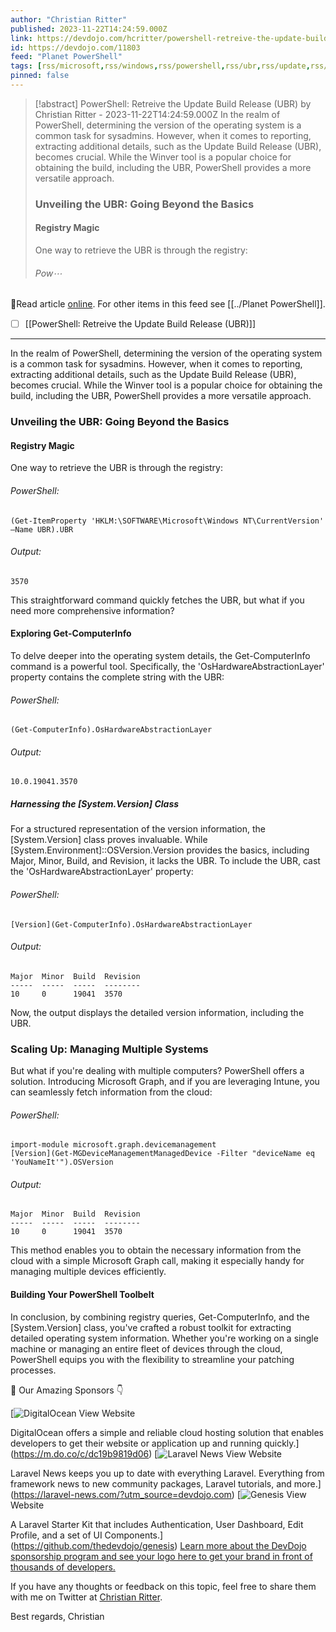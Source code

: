 ```yaml
---
author: "Christian Ritter"
published: 2023-11-22T14:24:59.000Z
link: https://devdojo.com/hcritter/powershell-retreive-the-update-build-release-ubr
id: https://devdojo.com/11803
feed: "Planet PowerShell"
tags: [rss/microsoft,rss/windows,rss/powershell,rss/ubr,rss/update,rss/release,rss/registry,rss/intune,rss/graph]
pinned: false
---
```

> [!abstract] PowerShell: Retreive the Update Build Release (UBR) by Christian Ritter - 2023-11-22T14:24:59.000Z
> In the realm of PowerShell, determining the version of the operating system is a common task for sysadmins. However, when it comes to reporting, extracting additional details, such as the Update Build Release (UBR), becomes crucial. While the Winver tool is a popular choice for obtaining the build, including the UBR, PowerShell provides a more versatile approach.
> 
> ### Unveiling the UBR: Going Beyond the Basics
> 
> #### Registry Magic
> 
> One way to retrieve the UBR is through the registry:
> 
> ###### Pow⋯

🔗Read article [online](https://devdojo.com/hcritter/powershell-retreive-the-update-build-release-ubr). For other items in this feed see [[../Planet PowerShell]].

- [ ] [[PowerShell꞉ Retreive the Update Build Release (UBR)]]
- - -
In the realm of PowerShell, determining the version of the operating system is a common task for sysadmins. However, when it comes to reporting, extracting additional details, such as the Update Build Release (UBR), becomes crucial. While the Winver tool is a popular choice for obtaining the build, including the UBR, PowerShell provides a more versatile approach.

### Unveiling the UBR: Going Beyond the Basics

#### Registry Magic

One way to retrieve the UBR is through the registry:

###### PowerShell:

```
(Get-ItemProperty 'HKLM:\SOFTWARE\Microsoft\Windows NT\CurrentVersion' –Name UBR).UBR
```

###### Output:

```
3570
```

This straightforward command quickly fetches the UBR, but what if you need more comprehensive information?

#### Exploring Get-ComputerInfo

To delve deeper into the operating system details, the Get-ComputerInfo command is a powerful tool. Specifically, the 'OsHardwareAbstractionLayer' property contains the complete string with the UBR:

###### PowerShell:

```
(Get-ComputerInfo).OsHardwareAbstractionLayer
```

###### Output:

```
10.0.19041.3570
```

##### Harnessing the [System.Version] Class

For a structured representation of the version information, the [System.Version] class proves invaluable. While [System.Environment]::OSVersion.Version provides the basics, including Major, Minor, Build, and Revision, it lacks the UBR. To include the UBR, cast the 'OsHardwareAbstractionLayer' property:

###### PowerShell:

```
[Version](Get-ComputerInfo).OsHardwareAbstractionLayer
```

###### Output:

```
Major  Minor  Build  Revision
-----  -----  -----  --------
10     0      19041  3570
```

Now, the output displays the detailed version information, including the UBR.

### Scaling Up: Managing Multiple Systems

But what if you're dealing with multiple computers? PowerShell offers a solution. Introducing Microsoft Graph, and if you are leveraging Intune, you can seamlessly fetch information from the cloud:

###### PowerShell:

```
import-module microsoft.graph.devicemanagement
[Version](Get-MGDeviceManagementManagedDevice -Filter "deviceName eq 'YouNameIt'").OSVersion
```

###### Output:

```
Major  Minor  Build  Revision
-----  -----  -----  --------
10     0      19041  3570
```

This method enables you to obtain the necessary information from the cloud with a simple Microsoft Graph call, making it especially handy for managing multiple devices efficiently.

#### Building Your PowerShell Toolbelt

In conclusion, by combining registry queries, Get-ComputerInfo, and the [System.Version] class, you've crafted a robust toolkit for extracting detailed operating system information. Whether you're working on a single machine or managing an entire fleet of devices through the cloud, PowerShell equips you with the flexibility to streamline your patching processes.

🤩 Our Amazing Sponsors 👇

 [![DigitalOcean](https://cdn.devdojo.com/sponsors/digital-ocean.svg) View Website

DigitalOcean offers a simple and reliable cloud hosting solution that enables developers to get their website or application up and running quickly.](https://m.do.co/c/dc19b9819d06) [![Laravel News](https://cdn.devdojo.com/sponsors/laravel-news.svg?image=laravel-news) View Website

Laravel News keeps you up to date with everything Laravel. Everything from framework news to new community packages, Laravel tutorials, and more.](https://laravel-news.com/?utm_source=devdojo.com) [![Genesis](https://cdn.devdojo.com/sponsors/genesis.svg) View Website

A Laravel Starter Kit that includes Authentication, User Dashboard, Edit Profile, and a set of UI Components.](https://github.com/thedevdojo/genesis) [Learn more about the DevDojo sponsorship program and see your logo here to get your brand in front of thousands of developers.](/sponsorship)

If you have any thoughts or feedback on this topic, feel free to share them with me on Twitter at [Christian Ritter](https://twitter.com/blackboxcoder/).

Best regards, Christian
